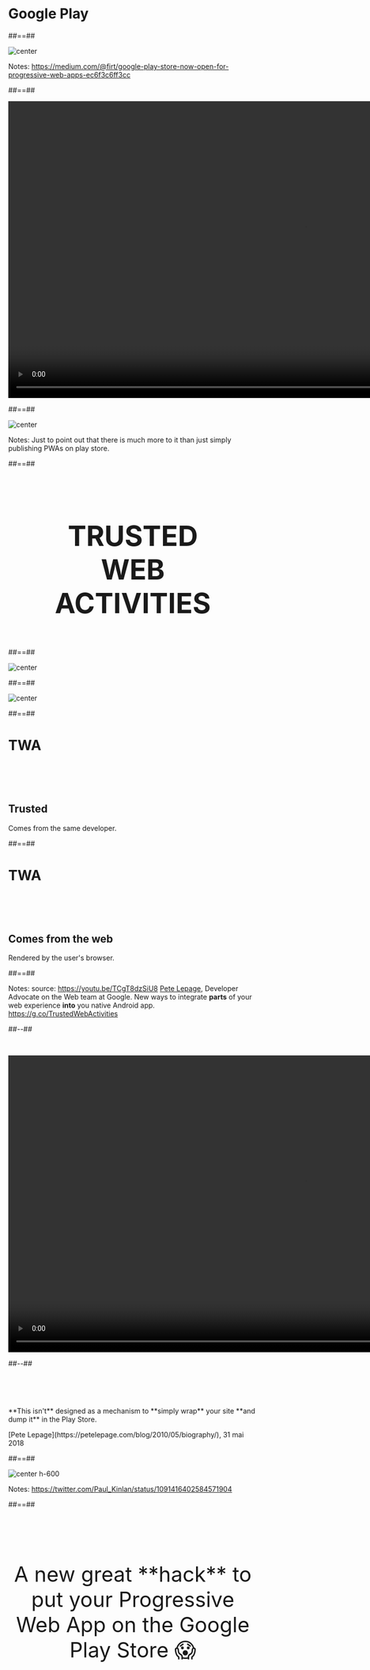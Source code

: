 <!-- .slide: class="transition-white sfeir-bg-blue" -->

# Google Play

##==##

<!-- .slide: class="full-center mariane" -->

![center](./assets/images/store/firtman-twa.png)

Notes:
https://medium.com/@firt/google-play-store-now-open-for-progressive-web-apps-ec6f3c6ff3cc

##==##

<!-- .slide: data-background="black" class="full-center mariane" -->

<p class="center">
<video autoplay loop muted playsinline height="600" src="./assets/images/gifs/surprised-cat.mp4"></video>
</p>

##==##

<!-- .slide: class="full-center mariane" -->

![center](./assets/images/store/firtman-twa-length.png)

Notes:
Just to point out that there is much more to it than just simply publishing PWAs on play store.

##==##

<!-- .slide: data-background="" class="flex-row" -->

<br><br>

<p style="font-size:4em; font-weight:bold; text-align:center">
TRUSTED
<br>
WEB
<br>
ACTIVITIES
</p>

##==##

<!-- .slide: class="flex-row" -->

![center](./assets/images/store/webview.png)

##==##

<!-- .slide: class="flex-row" -->

![center](./assets/images/store/custom-tabs.png)

##==##

<!-- .slide: class="flex-row" -->

# TWA

<br><br><br>

## Trusted

<!-- .element: class="center-big" -->

Comes from the same developer.

<!-- .element: class="center-big" -->

##==##

<!-- .slide: class="flex-row" -->

# TWA

<br><br><br>

## Comes from the web

<!-- .element: class="center-big" -->

Rendered by the user's browser.

<!-- .element: class="center-big" -->

##==##

<!-- .slide: class="two-column-layout" -->

Notes:
source: https://youtu.be/TCgT8dzSiU8
[Pete Lepage](https://petelepage.com/blog/2010/05/biography/), Developer Advocate on the Web team at Google.
New ways to integrate **parts** of your web experience **into** you native Android app.
https://g.co/TrustedWebActivities

##--##

<br>

<p class="center">
<video autoplay loop muted playsinline height="600" src="./assets/images/gifs/wrap-and-dump.mp4"></video>
</p>

##--##

<br><br><br>

<p class="quotation">
**This isn't** designed as a mechanism to **simply wrap** your site **and dump it** in the Play Store.
</p>
<p class="quotation-author">
[Pete Lepage](https://petelepage.com/blog/2010/05/biography/), 31 mai 2018
</p>

##==##

<!-- .slide: class="full-center mariane" -->

![center h-600](./assets/images/store/paul-kinlan-about-TWA.png)

Notes:
https://twitter.com/Paul_Kinlan/status/1091416402584571904

##==##

<br><br><br>

<p style="text-align:center;font-size:3em">
A new great **hack** to put your Progressive Web App on the Google Play Store 😱
</p>
